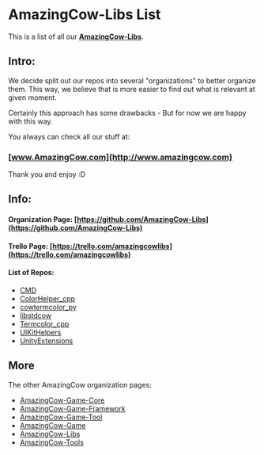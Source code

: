 # AmazingCow-Libs List

This is a list of all our **[AmazingCow-Libs](https://github.com/AmazingCow-Libs)**.

<!-- ####################################################################### -->

## Intro:

We decide split out our repos into several "organizations" to better organize
them. This way, we believe that is more easier to find out what is relevant
at given moment.

Certainly this approach has some drawbacks - But for now we are happy with this
way.


You always can check all our stuff at:
### [www.AmazingCow.com](http://www.amazingcow.com)

Thank you and enjoy :D

<!-- ####################################################################### -->

## Info:

#### Organization Page: [https://github.com/AmazingCow-Libs](https://github.com/AmazingCow-Libs)
#### Trello Page: [https://trello.com/amazingcowlibs](https://trello.com/amazingcowlibs)

#### List of Repos:

* [CMD](https://github.com/AmazingCow-Libs/CMD.git)
* [ColorHelper_cpp](https://github.com/AmazingCow-Libs/ColorHelper_cpp.git)
* [cowtermcolor_py](https://github.com/AmazingCow-Libs/cowtermcolor_py.git)
* [libstdcow](https://github.com/AmazingCow-Libs/libstdcow.git)
* [Termcolor_cpp](https://github.com/AmazingCow-Libs/Termcolor_cpp.git)
* [UIKitHelpers](https://github.com/AmazingCow-Libs/UIKitHelpers.git)
* [UnityExtensions](https://github.com/AmazingCow-Libs/UnityExtensions.git)




<!-- ####################################################################### -->

## More

The other AmazingCow organization pages:

* [AmazingCow-Game-Core](https://github.com/AmazingCow-Game-Core)
* [AmazingCow-Game-Framework](https://github.com/AmazingCow-Game-Framework)
* [AmazingCow-Game-Tool](https://github.com/AmazingCow-Game-Tool)
* [AmazingCow-Game](https://github.com/AmazingCow-Game)
* [AmazingCow-Libs](https://github.com/AmazingCow-Libs)
* [AmazingCow-Tools](https://github.com/AmazingCow-Tools)
